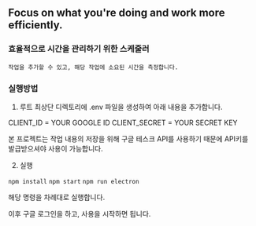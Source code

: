 ## Focus on what you're doing and work more efficiently.

### 효율적으로 시간을 관리하기 위한 스케줄러

`작업을 추가할 수 있고, 해당 작업에 소요된 시간을 측정합니다.`

### 실행방법

1. 루트 최상단 디렉토리에 .env 파일을 생성하여 아래 내용을 추가합니다.

CLIENT_ID = YOUR GOOGLE ID
CLIENT_SECRET = YOUR SECRET KEY

본 프로젝트는 작업 내용의 저장을 위해 구글 테스크 API를 사용하기 때문에 API키를 발급받으셔야 사용이 가능합니다.

2. 실행

`npm install`
`npm start`
`npm run electron`

해당 명령을 차례대로 실행합니다.

이후 구글 로그인을 하고, 사용을 시작하면 됩니다.
